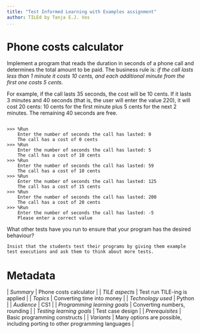 ```yaml
---
title: "Test Informed Learning with Examples assignment"
author: TILEd by Tanja E.J. Vos
...
```


# Phone costs calculator





Implement a program that reads the duration in seconds of a phone
call and determines the total amount to be paid. The business rule
is: *if the call lasts less than 1 minute it costs 10 cents, and
each additional minute from the first one costs 5 cents*.

For example, if the call lasts 35 seconds, the cost will be 10
cents. If it lasts 3 minutes and 40 seconds (that is, the user will
enter the value 220), it will cost 20 cents: 10 cents for the first
minute plus 5 cents for the next 2 minutes. The remaining 40 seconds
are free.

```small

>>> %Run 
    Enter the number of seconds the call has lasted: 0
    The call has a cost of 0 cents
>>> %Run 
    Enter the number of seconds the call has lasted: 5
    The call has a cost of 10 cents
>>> %Run 
    Enter the number of seconds the call has lasted: 59
    The call has a cost of 10 cents
>>> %Run 
    Enter the number of seconds the call has lasted: 125
    The call has a cost of 15 cents
>>> %Run 
    Enter the number of seconds the call has lasted: 200
    The call has a cost of 20 cents
>>> %Run 
    Enter the number of seconds the call has lasted: -5
    Please enter a correct value
```

What other tests have you run to ensure that your program has the
desired behaviour?

```testruntile
Insist that the students test their programs by giving them example
test executions and ask them to think about more tests.
```

# Metadata

| *Summary*                     | Phone costs calculator |
| *TILE aspects*                | Test run TILE-ing is applied |
| *Topics*                      | Converting time into money |
| *Technology used*             | Python |
| *Audience*                    | CS1 |
| *Programming learning goals*  | Converting numbers, rounding |
| *Testing learning goals*      | Test case design |
| *Prerequisites*               | Basic programming constructs |
| *Variants*                    | Many options are possible, including porting to other programming languages |    